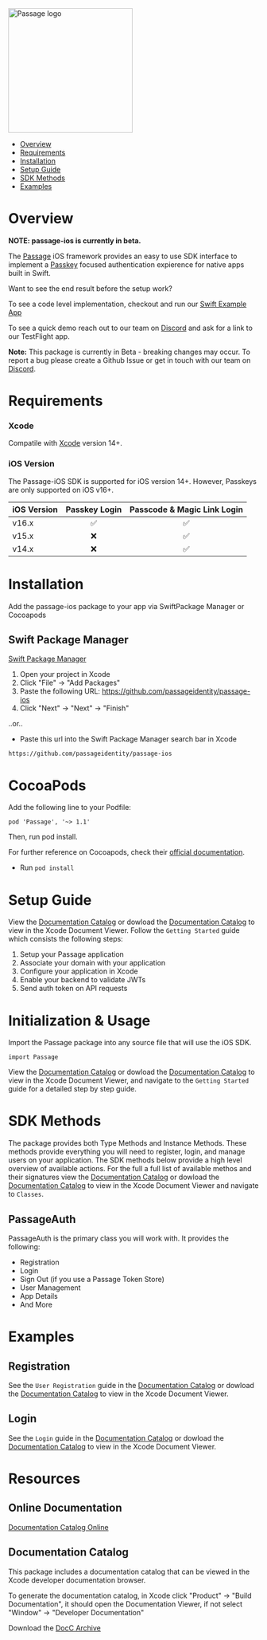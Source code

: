 <img src="https://storage.googleapis.com/passage-docs/passage-logo-gradient.svg" alt="Passage logo" style="width:250px;"/>

- [Overview](#overview)
- [Requirements](#requirements)
- [Installation](#installation)
- [Setup Guide](#setup-guide)
- [SDK Methods](#sdk-methods)
- [Examples](#examples)


# Overview

**NOTE: passage-ios is currently in beta.**

The [Passage](https://passage.id) iOS framework provides an easy to use SDK interface to implement a [Passkey](https://developer.apple.com/passkeys/) focused authentication expierence for native apps built in Swift. 

 Want to see the end result before the setup work? 

 To see a code level implementation, checkout and run our [Swift Example App](https://github.com/passageidentity/example-ios)  

 To see a quick demo reach out to our team on [Discord](https://discord.gg/9CC7vHJEku) and ask for a link to our TestFlight app. 


**Note:** This package is currently in Beta - breaking changes may occur. To report a bug please create a Github Issue or get in touch with our team on [Discord](https://discord.gg/9CC7vHJEku). 

# Requirements

### Xcode
Compatile with [Xcode](https://developer.apple.com/xcode/) version 14+.

### iOS Version

The Passage-iOS SDK is supported for iOS version 14+. However, Passkeys are only supported on iOS v16+.

| iOS Version 	| Passkey Login 	 | Passcode & Magic Link Login 	|
|-------------	|      :----:      |        :----: 	    |
| v16.x       	|       ✅       	|           ✅        |
| v15.x     	|        ❌       	|           ✅      	 |
| v14.x       	|        ❌       	|           ✅        |

# Installation

Add the passage-ios package to your app via SwiftPackage Manager or Cocoapods
## Swift Package Manager

[Swift Package Manager](https://swift.org/package-manager/)

1. Open your project in Xcode
2. Click "File" -> "Add Packages"
3. Paste the following URL: https://github.com/passageidentity/passage-ios
4. Click "Next" -> "Next" -> "Finish"

..or..

- Paste this url into the Swift Package Manager search bar in Xcode

```
https://github.com/passageidentity/passage-ios
```

# CocoaPods

Add the following line to your Podfile:

```
pod 'Passage', '~> 1.1'
```
Then, run pod install.

For further reference on Cocoapods, check their [official documentation](https://guides.cocoapods.org/using/getting-started.html).


- Run `pod install`


# Setup Guide

View the [Documentation Catalog](https://passageidentity.github.io/passage-ios/documentation/passage/) or dowload the [Documentation Catalog](docs/Passage.doccarchive.zip) to view in the Xcode Document Viewer. Follow the `Getting Started` guide which consists the following steps:


1. Setup your Passage application
2. Associate your domain with your application
3. Configure your application in Xcode
4. Enable your backend to validate JWTs
5. Send auth token on API requests

# Initialization & Usage
Import the Passage package into any source file that will use the iOS SDK.

```
import Passage
```

View the [Documentation Catalog](https://passageidentity.github.io/passage-ios/documentation/passage/) or dowload the [Documentation Catalog](docs/Passage.doccarchive.zip) to view in the Xcode Document Viewer, and navigate to the `Getting Started` guide for a detailed step by step guide.


# SDK Methods 
The package provides both Type Methods and Instance Methods. These methods provide everything you will need to register, login, and manage users on your application. The SDK methods below provide a high level overview of available actions. For the full a full list of available methos and their signatures view the [Documentation Catalog](https://passageidentity.github.io/passage-ios/documentation/passage/) or dowload the [Documentation Catalog](docs/Passage.doccarchive.zip) to view in the Xcode Document Viewer and navigate to `Classes`.

## PassageAuth

PassageAuth is the primary class you will work with. It provides the following:

- Registration
- Login
- Sign Out (if you use a Passage Token Store)
- User Management
- App Details
- And More
 
# Examples
## Registration

See the `User Registration` guide in the [Documentation Catalog](https://passageidentity.github.io/passage-ios/documentation/passage/) or dowload the [Documentation Catalog](docs/Passage.doccarchive.zip) to view in the Xcode Document Viewer.

## Login

See the `Login` guide in the [Documentation Catalog](https://passageidentity.github.io/passage-ios/documentation/passage/) or dowload the [Documentation Catalog](docs/Passage.doccarchive.zip) to view in the Xcode Document Viewer.

# Resources

## Online Documentation

[Documentation Catalog Online](https://passageidentity.github.io/passage-ios/documentation/passage/)

## Documentation Catalog

This package includes a documentation catalog that can be viewed in the Xcode developer documentation browser.

To generate the documentation catalog, in Xcode click "Product" -> "Build Documentation", it should open the Documentation Viewer, if not select "Window" -> "Developer Documentation"

Download the [DocC Archive](docs/Passage.doccarchive.zip)
